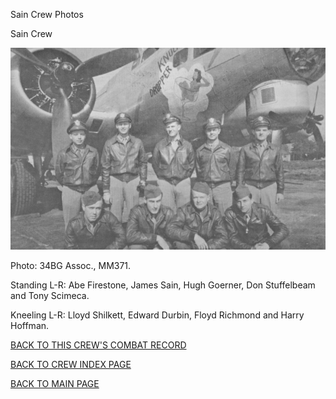 
Sain Crew Photos






 




Sain Crew  
  

![](Sain.jpg)  

Photo: 34BG Assoc., MM371.  

Standing L-R: Abe Firestone, James Sain, Hugh Goerner, Don Stuffelbeam and Tony Scimeca.  

Kneeling L-R: Lloyd Shilkett, Edward Durbin, Floyd Richmond and Harry Hoffman.  
  

[BACK TO THIS CREW'S COMBAT RECORD](../crews/Sain.md)  

[BACK TO CREW INDEX PAGE](../000crews.md)  

[BACK TO MAIN PAGE](../index.md)


